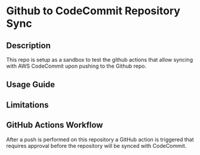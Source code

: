 # Github to CodeCommit Repository Sync

## Description

This repo is setup as a sandbox to test the github actions that allow syncing with AWS CodeCommit upon pushing to the Github repo.

## Usage Guide
 
## Limitations

## GitHub Actions Workflow
After a push is performed on this repository a GitHub action is triggered that requires approval before the repository will be synced with CodeCommit.